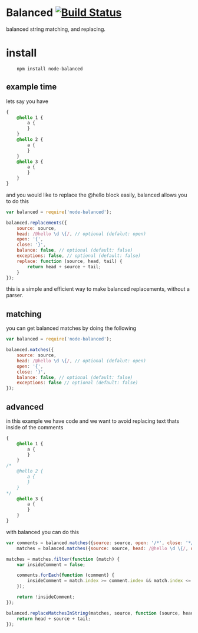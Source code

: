 # Balanced [![Build Status](https://travis-ci.org/icodeforlove/node-balanced.png?branch=master)](https://travis-ci.org/icodeforlove/node-balanced)

balanced string matching, and replacing.

# install

```
	npm install node-balanced
```

## example time

lets say you have

```css
{
	@hello 1 {
		a {
		}
	}
	@hello 2 {
		a {
		}
	}
	@hello 3 {
		a {
		}
	}
}
```

and you would like to replace the @hello block easily, balanced allows you to do this

```javascript
var balanced = require('node-balanced');

balanced.replacements({
	source: source,
	head: /@hello \d \{/, // optional (defalut: open)
	open: '{',
	close: '}',
	balance: false, // optional (default: false)
	exceptions: false, // optional (default: false)
	replace: function (source, head, tail) {
		return head + source + tail;
	}
});
```

this is a simple and efficient way to make balanced replacements, without a parser.

## matching

you can get balanced matches by doing the following

```javascript
var balanced = require('node-balanced');

balanced.matches({
	source: source,
	head: /@hello \d \{/, // optional (defalut: open)
	open: '{',
	close: '}',
	balance: false, // optional (default: false)
	exceptions: false // optional (default: false)
});
```

## advanced

in this example we have code and we want to avoid replacing text thats inside of the comments

```css
{
	@hello 1 {
		a {
		}
	}
/*
	@hello 2 {
		a {
		}
	}
*/
	@hello 3 {
		a {
		}
	}
}
```

with balanced you can do this

```javascript
var comments = balanced.matches({source: source, open: '/*', close: '*/'}),
	matches = balanced.matches({source: source, head: /@hello \d \{/, open: '{', close: '}'});

matches = matches.filter(function (match) {
	var insideComment = false;

	comments.forEach(function (comment) {
		insideComment = match.index >= comment.index && match.index <= comment.index + comment.length;
	});

	return !insideComment;
});

balanced.replaceMatchesInString(matches, source, function (source, head, tail) {
	return head + source + tail;
});
```